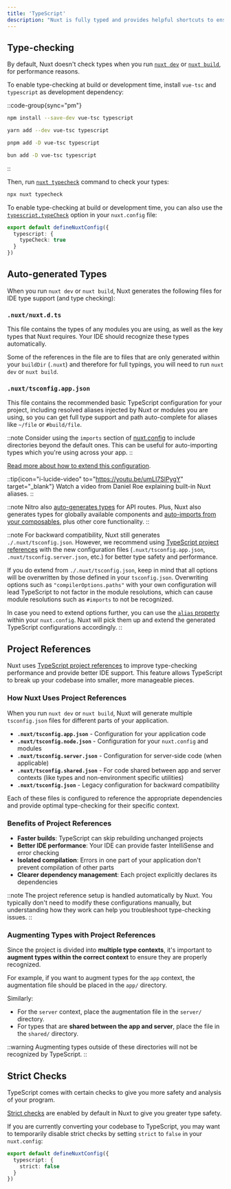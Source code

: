 ```yaml
---
title: 'TypeScript'
description: "Nuxt is fully typed and provides helpful shortcuts to ensure you have access to accurate type information when you are coding."
---
```


## Type-checking

By default, Nuxt doesn't check types when you run [`nuxt dev`](/docs/api/commands/dev) or [`nuxt build`](/docs/api/commands/build), for performance reasons.

To enable type-checking at build or development time, install `vue-tsc` and `typescript` as development dependency:

::code-group{sync="pm"}

  ```bash [npm]
  npm install --save-dev vue-tsc typescript
  ```

  ```bash [yarn]
  yarn add --dev vue-tsc typescript
  ```

  ```bash [pnpm]
  pnpm add -D vue-tsc typescript
  ```

  ```bash [bun]
  bun add -D vue-tsc typescript
  ```

::

Then, run [`nuxt typecheck`](/docs/api/commands/typecheck) command to check your types:

```bash [Terminal]
npx nuxt typecheck
```

To enable type-checking at build or development time, you can also use the [`typescript.typeCheck`](/docs/api/nuxt-config#typecheck) option in your `nuxt.config` file:

```ts twoslash [nuxt.config.ts]
export default defineNuxtConfig({
  typescript: {
    typeCheck: true
  }
})
```

## Auto-generated Types

When you run `nuxt dev` or `nuxt build`, Nuxt generates the following files for IDE type support (and type checking):

### `.nuxt/nuxt.d.ts`

This file contains the types of any modules you are using, as well as the key types that Nuxt requires. Your IDE should recognize these types automatically.

Some of the references in the file are to files that are only generated within your `buildDir` (`.nuxt`) and therefore for full typings, you will need to run `nuxt dev` or `nuxt build`.

### `.nuxt/tsconfig.app.json`

This file contains the recommended basic TypeScript configuration for your project, including resolved aliases injected by Nuxt or modules you are using, so you can get full type support and path auto-complete for aliases like `~/file` or `#build/file`.

::note
Consider using the `imports` section of [nuxt.config](/docs/api/nuxt-config#imports) to include directories beyond the default ones. This can be useful for auto-importing types which you're using across your app.
::

[Read more about how to extend this configuration](/docs/guide/directory-structure/tsconfig).

::tip{icon="i-lucide-video" to="https://youtu.be/umLI7SlPygY" target="_blank"}
Watch a video from Daniel Roe explaining built-in Nuxt aliases.
::

::note
Nitro also [auto-generates types](/docs/guide/concepts/server-engine#typed-api-routes) for API routes. Plus, Nuxt also generates types for globally available components and [auto-imports from your composables](/docs/guide/directory-structure/app/composables), plus other core functionality.
::

::note
For backward compatibility, Nuxt still generates `./.nuxt/tsconfig.json`. However, we recommend using [TypeScript project references](/docs/guide/directory-structure/tsconfig) with the new configuration files (`.nuxt/tsconfig.app.json`, `.nuxt/tsconfig.server.json`, etc.) for better type safety and performance.

If you do extend from `./.nuxt/tsconfig.json`, keep in mind that all options will be overwritten by those defined in your `tsconfig.json`. Overwriting options such as `"compilerOptions.paths"` with your own configuration will lead TypeScript to not factor in the module resolutions, which can cause module resolutions such as `#imports` to not be recognized.

In case you need to extend options further, you can use the [`alias` property](/docs/api/nuxt-config#alias) within your `nuxt.config`. Nuxt will pick them up and extend the generated TypeScript configurations accordingly.
::

## Project References

Nuxt uses [TypeScript project references](https://www.typescriptlang.org/docs/handbook/project-references.html) to improve type-checking performance and provide better IDE support. This feature allows TypeScript to break up your codebase into smaller, more manageable pieces.

### How Nuxt Uses Project References

When you run `nuxt dev` or `nuxt build`, Nuxt will generate multiple `tsconfig.json` files for different parts of your application.

- **`.nuxt/tsconfig.app.json`** - Configuration for your application code
- **`.nuxt/tsconfig.node.json`** - Configuration for your `nuxt.config` and modules
- **`.nuxt/tsconfig.server.json`** - Configuration for server-side code (when applicable)
- **`.nuxt/tsconfig.shared.json`** - For code shared between app and server contexts (like types and non-environment specific utilities)
- **`.nuxt/tsconfig.json`** - Legacy configuration for backward compatibility

Each of these files is configured to reference the appropriate dependencies and provide optimal type-checking for their specific context.

### Benefits of Project References

- **Faster builds**: TypeScript can skip rebuilding unchanged projects
- **Better IDE performance**: Your IDE can provide faster IntelliSense and error checking
- **Isolated compilation**: Errors in one part of your application don't prevent compilation of other parts
- **Clearer dependency management**: Each project explicitly declares its dependencies

::note
The project reference setup is handled automatically by Nuxt. You typically don't need to modify these configurations manually, but understanding how they work can help you troubleshoot type-checking issues.
::

### Augmenting Types with Project References

Since the project is divided into **multiple type contexts**, it's important to **augment types within the correct context** to ensure they are properly recognized.

For example, if you want to augment types for the `app` context, the augmentation file should be placed in the `app/` directory.

Similarly:
- For the `server` context, place the augmentation file in the `server/` directory.
- For types that are **shared between the app and server**, place the file in the `shared/` directory.

::warning
Augmenting types outside of these directories will not be recognized by TypeScript.
::

## Strict Checks

TypeScript comes with certain checks to give you more safety and analysis of your program.

[Strict checks](https://www.typescriptlang.org/docs/handbook/migrating-from-javascript.html#getting-stricter-checks) are enabled by default in Nuxt to give you greater type safety.

If you are currently converting your codebase to TypeScript, you may want to temporarily disable strict checks by setting `strict` to `false` in your `nuxt.config`:

```ts twoslash [nuxt.config.ts]
export default defineNuxtConfig({
  typescript: {
    strict: false
  }
})
```
